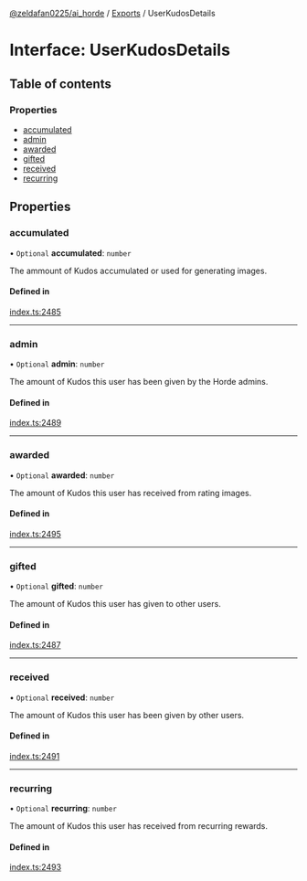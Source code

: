 [@zeldafan0225/ai_horde](../README.md) / [Exports](../modules.md) / UserKudosDetails

# Interface: UserKudosDetails

## Table of contents

### Properties

- [accumulated](UserKudosDetails.md#accumulated)
- [admin](UserKudosDetails.md#admin)
- [awarded](UserKudosDetails.md#awarded)
- [gifted](UserKudosDetails.md#gifted)
- [received](UserKudosDetails.md#received)
- [recurring](UserKudosDetails.md#recurring)

## Properties

### accumulated

• `Optional` **accumulated**: `number`

The ammount of Kudos accumulated or used for generating images.

#### Defined in

[index.ts:2485](https://github.com/ZeldaFan0225/ai_horde/blob/f6fd59f/index.ts#L2485)

___

### admin

• `Optional` **admin**: `number`

The amount of Kudos this user has been given by the Horde admins.

#### Defined in

[index.ts:2489](https://github.com/ZeldaFan0225/ai_horde/blob/f6fd59f/index.ts#L2489)

___

### awarded

• `Optional` **awarded**: `number`

The amount of Kudos this user has received from rating images.

#### Defined in

[index.ts:2495](https://github.com/ZeldaFan0225/ai_horde/blob/f6fd59f/index.ts#L2495)

___

### gifted

• `Optional` **gifted**: `number`

The amount of Kudos this user has given to other users.

#### Defined in

[index.ts:2487](https://github.com/ZeldaFan0225/ai_horde/blob/f6fd59f/index.ts#L2487)

___

### received

• `Optional` **received**: `number`

The amount of Kudos this user has been given by other users.

#### Defined in

[index.ts:2491](https://github.com/ZeldaFan0225/ai_horde/blob/f6fd59f/index.ts#L2491)

___

### recurring

• `Optional` **recurring**: `number`

The amount of Kudos this user has received from recurring rewards.

#### Defined in

[index.ts:2493](https://github.com/ZeldaFan0225/ai_horde/blob/f6fd59f/index.ts#L2493)

